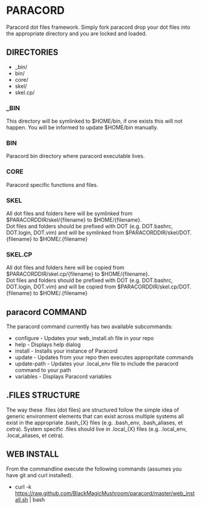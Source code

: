 # PARACORD

Paracord dot files framework. Simply fork paracord drop your dot files into the
 appropriate directory and you are locked and loaded.

## DIRECTORIES

 * \_bin/
 * bin/
 * core/
 * skel/
 * skel.cp/


### \_BIN
This directory will be symlinked to $HOME/bin, if one exists this will not happen. You will be informed
to update $HOME/bin manually.

### BIN
Paracord bin directory where paracord executable lives.  

### CORE
Paracord specific functions and files.  

### SKEL
All dot files and folders here will be symlinked from $PARACORDDIR/skel/{filename} to $HOME/{filename}.  
Dot files and folders should be prefixed with DOT (e.g. DOT.bashrc, DOT.login, DOT.vim) and will be
symlinked from $PARACORDDIR/skel/DOT.{filename} to $HOME/.{filename}

### SKEL.CP
All dot files and folders here will be copied from $PARACORDDIR/skel.cp/{filename} to $HOME/{filename}.  
Dot files and folders should be prefixed with DOT (e.g. DOT.bashrc, DOT.login, DOT.vim) and will be
copied from $PARACORDDIR/skel.cp/DOT.{filename} to $HOME/.{filename}


## paracord COMMAND

The paracord command currently has two available subcommands:
 
 * configure    - Updates your web\_install.sh file in your repo
 * help         - Displays help dialog
 * install      - Installs your instance of Paracord
 * update       - Updates from your repo then executes appropritate commands
 * update-path  - Updates your .local\_env file to include the paracord command to your path
 * variables    - Displays Paracord variables

## .FILES STRUCTURE

The way these .files (dot files) are structured follow the simple idea of generic environment elements
that can exist across multiple systems all exist in the appropriate .bash\_{X} files (e.g. .bash\_env, 
.bash\_aliases, et cetra). System specific .files should live in .local\_{X} files (e.g. .local\_env,
.local\_aliases, et cetra). 

## WEB INSTALL

From the commandline execute the following commands (assumes you have git and curl installed).

 * curl -k https://raw.github.com/BlackMagicMushroom/paracord/master/web_install.sh | bash

